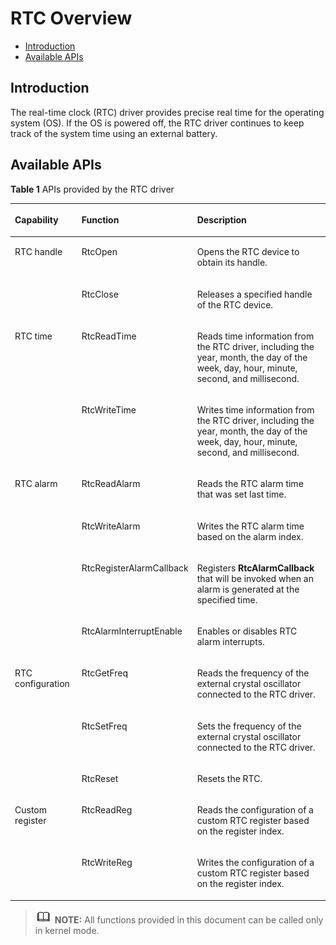 # RTC Overview<a name="EN-US_TOPIC_0000001051778226"></a>

-   [Introduction](#section104842041574)
-   [Available APIs](#section16892932155715)

## Introduction<a name="section104842041574"></a>

The real-time clock \(RTC\) driver provides precise real time for the operating system \(OS\). If the OS is powered off, the RTC driver continues to keep track of the system time using an external battery.

## Available APIs<a name="section16892932155715"></a>

**Table  1**  APIs provided by the RTC driver

<a name="table1731550155318"></a>
<table><thead align="left"><tr id="row4419501537"><th class="cellrowborder" valign="top" width="21.902190219021904%" id="mcps1.2.4.1.1"><p id="p641050105320"><a name="p641050105320"></a><a name="p641050105320"></a><strong id="b17744818255"><a name="b17744818255"></a><a name="b17744818255"></a>Capability</strong></p>
</th>
<th class="cellrowborder" valign="top" width="24.98249824982498%" id="mcps1.2.4.1.2"><p id="p54150165315"><a name="p54150165315"></a><a name="p54150165315"></a><strong id="b257315114254"><a name="b257315114254"></a><a name="b257315114254"></a>Function</strong></p>
</th>
<th class="cellrowborder" valign="top" width="53.11531153115312%" id="mcps1.2.4.1.3"><p id="p941150145313"><a name="p941150145313"></a><a name="p941150145313"></a><strong id="b384185962317"><a name="b384185962317"></a><a name="b384185962317"></a>Description</strong></p>
</th>
</tr>
</thead>
<tbody><tr id="row17550163418501"><td class="cellrowborder" rowspan="2" valign="top" width="21.902190219021904%" headers="mcps1.2.4.1.1 "><p id="p11670643205012"><a name="p11670643205012"></a><a name="p11670643205012"></a>RTC handle</p>
</td>
<td class="cellrowborder" valign="top" width="24.98249824982498%" headers="mcps1.2.4.1.2 "><p id="p16550143465015"><a name="p16550143465015"></a><a name="p16550143465015"></a>RtcOpen</p>
</td>
<td class="cellrowborder" valign="top" width="53.11531153115312%" headers="mcps1.2.4.1.3 "><p id="p9550103415015"><a name="p9550103415015"></a><a name="p9550103415015"></a>Opens the RTC device to obtain its handle.</p>
</td>
</tr>
<tr id="row1879052755020"><td class="cellrowborder" valign="top" headers="mcps1.2.4.1.1 "><p id="p1479062716506"><a name="p1479062716506"></a><a name="p1479062716506"></a>RtcClose</p>
</td>
<td class="cellrowborder" valign="top" headers="mcps1.2.4.1.2 "><p id="p1579142745012"><a name="p1579142745012"></a><a name="p1579142745012"></a>Releases a specified handle of the RTC device.</p>
</td>
</tr>
<tr id="row34145016535"><td class="cellrowborder" rowspan="2" valign="top" width="21.902190219021904%" headers="mcps1.2.4.1.1 "><p id="p229610227124"><a name="p229610227124"></a><a name="p229610227124"></a>RTC time</p>
</td>
<td class="cellrowborder" valign="top" width="24.98249824982498%" headers="mcps1.2.4.1.2 "><p id="p19389143041518"><a name="p19389143041518"></a><a name="p19389143041518"></a>RtcReadTime</p>
</td>
<td class="cellrowborder" valign="top" width="53.11531153115312%" headers="mcps1.2.4.1.3 "><p id="p8738101941716"><a name="p8738101941716"></a><a name="p8738101941716"></a>Reads time information from the RTC driver, including the year, month, the day of the week, day, hour, minute, second, and millisecond.</p>
</td>
</tr>
<tr id="row5632152611414"><td class="cellrowborder" valign="top" headers="mcps1.2.4.1.1 "><p id="p143890309153"><a name="p143890309153"></a><a name="p143890309153"></a>RtcWriteTime</p>
</td>
<td class="cellrowborder" valign="top" headers="mcps1.2.4.1.2 "><p id="p573815197171"><a name="p573815197171"></a><a name="p573815197171"></a>Writes time information from the RTC driver, including the year, month, the day of the week, day, hour, minute, second, and millisecond.</p>
</td>
</tr>
<tr id="row1468016592416"><td class="cellrowborder" rowspan="4" valign="top" width="21.902190219021904%" headers="mcps1.2.4.1.1 "><p id="p36817591648"><a name="p36817591648"></a><a name="p36817591648"></a>RTC alarm</p>
</td>
<td class="cellrowborder" valign="top" width="24.98249824982498%" headers="mcps1.2.4.1.2 "><p id="p968116598418"><a name="p968116598418"></a><a name="p968116598418"></a>RtcReadAlarm</p>
</td>
<td class="cellrowborder" valign="top" width="53.11531153115312%" headers="mcps1.2.4.1.3 "><p id="p768110592416"><a name="p768110592416"></a><a name="p768110592416"></a>Reads the RTC alarm time that was set last time.</p>
</td>
</tr>
<tr id="row19313155514"><td class="cellrowborder" valign="top" headers="mcps1.2.4.1.1 "><p id="p73141951155"><a name="p73141951155"></a><a name="p73141951155"></a>RtcWriteAlarm</p>
</td>
<td class="cellrowborder" valign="top" headers="mcps1.2.4.1.2 "><p id="p15314656511"><a name="p15314656511"></a><a name="p15314656511"></a>Writes the RTC alarm time based on the alarm index.</p>
</td>
</tr>
<tr id="row138283422555"><td class="cellrowborder" valign="top" headers="mcps1.2.4.1.1 "><p id="p2829142165513"><a name="p2829142165513"></a><a name="p2829142165513"></a>RtcRegisterAlarmCallback</p>
</td>
<td class="cellrowborder" valign="top" headers="mcps1.2.4.1.2 "><p id="p118291242155518"><a name="p118291242155518"></a><a name="p118291242155518"></a>Registers <strong id="b1648234343210"><a name="b1648234343210"></a><a name="b1648234343210"></a>RtcAlarmCallback</strong> that will be invoked when an alarm is generated at the specified time.</p>
</td>
</tr>
<tr id="row13344113914568"><td class="cellrowborder" valign="top" headers="mcps1.2.4.1.1 "><p id="p2344103915616"><a name="p2344103915616"></a><a name="p2344103915616"></a>RtcAlarmInterruptEnable</p>
</td>
<td class="cellrowborder" valign="top" headers="mcps1.2.4.1.2 "><p id="p034415397565"><a name="p034415397565"></a><a name="p034415397565"></a>Enables or disables RTC alarm interrupts.</p>
</td>
</tr>
<tr id="row11801203517565"><td class="cellrowborder" rowspan="3" valign="top" width="21.902190219021904%" headers="mcps1.2.4.1.1 "><p id="p17261458942"><a name="p17261458942"></a><a name="p17261458942"></a>RTC configuration</p>
</td>
<td class="cellrowborder" valign="top" width="24.98249824982498%" headers="mcps1.2.4.1.2 "><p id="p15801153515561"><a name="p15801153515561"></a><a name="p15801153515561"></a>RtcGetFreq</p>
</td>
<td class="cellrowborder" valign="top" width="53.11531153115312%" headers="mcps1.2.4.1.3 "><p id="p980133515566"><a name="p980133515566"></a><a name="p980133515566"></a>Reads the frequency of the external crystal oscillator connected to the RTC driver.</p>
</td>
</tr>
<tr id="row111502322563"><td class="cellrowborder" valign="top" headers="mcps1.2.4.1.1 "><p id="p1615073225618"><a name="p1615073225618"></a><a name="p1615073225618"></a>RtcSetFreq</p>
</td>
<td class="cellrowborder" valign="top" headers="mcps1.2.4.1.2 "><p id="p10150832165613"><a name="p10150832165613"></a><a name="p10150832165613"></a>Sets the frequency of the external crystal oscillator connected to the RTC driver.</p>
</td>
</tr>
<tr id="row21771259145618"><td class="cellrowborder" valign="top" headers="mcps1.2.4.1.1 "><p id="p1717725916562"><a name="p1717725916562"></a><a name="p1717725916562"></a>RtcReset</p>
</td>
<td class="cellrowborder" valign="top" headers="mcps1.2.4.1.2 "><p id="p517712598569"><a name="p517712598569"></a><a name="p517712598569"></a>Resets the RTC.</p>
</td>
</tr>
<tr id="row917116425716"><td class="cellrowborder" rowspan="2" valign="top" width="21.902190219021904%" headers="mcps1.2.4.1.1 "><p id="p144765201754"><a name="p144765201754"></a><a name="p144765201754"></a>Custom register</p>
</td>
<td class="cellrowborder" valign="top" width="24.98249824982498%" headers="mcps1.2.4.1.2 "><p id="p1117110418570"><a name="p1117110418570"></a><a name="p1117110418570"></a>RtcReadReg</p>
</td>
<td class="cellrowborder" valign="top" width="53.11531153115312%" headers="mcps1.2.4.1.3 "><p id="p1517114410578"><a name="p1517114410578"></a><a name="p1517114410578"></a>Reads the configuration of a custom RTC register based on the register index.</p>
</td>
</tr>
<tr id="row46738190576"><td class="cellrowborder" valign="top" headers="mcps1.2.4.1.1 "><p id="p1567331910573"><a name="p1567331910573"></a><a name="p1567331910573"></a>RtcWriteReg</p>
</td>
<td class="cellrowborder" valign="top" headers="mcps1.2.4.1.2 "><p id="p1967391913576"><a name="p1967391913576"></a><a name="p1967391913576"></a>Writes the configuration of a custom RTC register based on the register index.</p>
</td>
</tr>
</tbody>
</table>

>![](public_sys-resources/icon-note.gif) **NOTE:** 
>All functions provided in this document can be called only in kernel mode.

